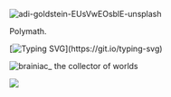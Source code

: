 ![adi-goldstein-EUsVwEOsblE-unsplash](https://github.com/user-attachments/assets/a3b14355-1ddf-48cc-a478-dc905a7f9723)


Polymath.

[![Typing SVG](https://readme-typing-svg.demolab.com?font=Fira+Code&pause=1000&random=false&width=435&lines=Brainiac.;Lemniscate-SHA-256.;Itsnight.exe.)](https://git.io/typing-svg)

![brainiac_ the collector of worlds](https://github.com/user-attachments/assets/d68876eb-0af5-400b-83eb-0a070f5ff4df)


![](https://komarev.com/ghpvc/?username=Lemniscate-SHA-256&style=flat-square)
 

